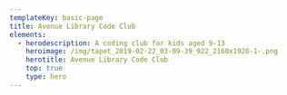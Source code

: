 ```yaml
---
templateKey: basic-page
title: Avenue Library Code Club
elements:
  - herodescription: A coding club for kids aged 9-13
    heroimage: /img/tapet_2019-02-22_03-09-39_922_2160x1920-1-.png
    herotitle: Avenue Library Code Club
    top: true
    type: hero
---
```


